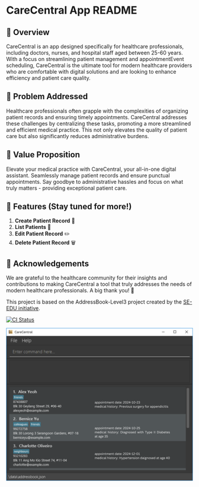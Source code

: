 # CareCentral App README 

## 🌟 Overview

CareCentral is an app designed specifically for healthcare professionals, including doctors, nurses, and hospital staff aged between 25-60 years. With a focus on streamlining patient management and appointmentEvent scheduling, CareCentral is the ultimate tool for modern healthcare providers who are comfortable with digital solutions and are looking to enhance efficiency and patient care quality.

## 🤔 Problem Addressed

Healthcare professionals often grapple with the complexities of organizing patient records and ensuring timely appointments. CareCentral addresses these challenges by centralizing these tasks, promoting a more streamlined and efficient medical practice. This not only elevates the quality of patient care but also significantly reduces administrative burdens.

## 💪 Value Proposition

Elevate your medical practice with CareCentral, your all-in-one digital assistant. Seamlessly manage patient records and ensure punctual appointments. Say goodbye to administrative hassles and focus on what truly matters - providing exceptional patient care.

## 🚀 Features (Stay tuned for more!)

1. **Create Patient Record** 📝
2. **List Patients** 👥
3. **Edit Patient Record** ✏️
4. **Delete Patient Record** 🗑️

## 🙏 Acknowledgements

We are grateful to the healthcare community for their insights and contributions to making CareCentral a tool that truly addresses the needs of modern healthcare professionals. A big thank you! 🎉

This project is based on the AddressBook-Level3 project created by the [SE-EDU initiative](https://se-education.org).


[![CI Status](https://github.com/se-edu/addressbook-level3/workflows/Java%20CI/badge.svg)](https://github.com/AY2324S1-CS2103T-F08-1/tp/actions)

![Ui](docs/images/Ui.png)
